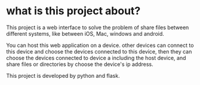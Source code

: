 # what is this project about?

This project is a web interface to solve the problem of share files between different systems, like between iOS, Mac, windows and android. 

You can host this web application on a device. other devices can connect to this device and choose the devices connected to this device, then they can choose the devices connected to device a including the host device, and share files or directories by choose the device's ip address. 

This project is developed by python and flask.
